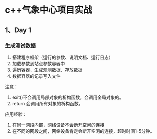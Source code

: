 # c++气象中心项目实战

## 1、Day 1

### 生成测试数据

1. 搭建程序框架（运行的参数、说明文档、运行日志）
2. 加载参数到站点参数容器中
3. 遍历容器，生成观测数据、存放数据
4. 数据容器的记录写入文件





注意：
1. exit()不会调用局部对象的析构函数，会调用全局对象的。
2. return 会调用所有对象的析构函数。

应用经验：
1. 在同一网段内部，网络设备不会断开空闲的连接
2. 在不同的网段之间，网络设备肯定会断开空闲的连接，超时时间1-5分钟。